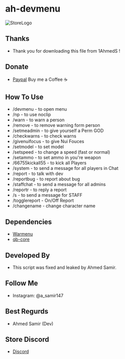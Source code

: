 # ah-devmenu
![StoreLogo](https://media.discordapp.net/attachments/976580916719812639/1289078015489216522/githubbanner.png?ex=66f782f4&is=66f63174&hm=6e7f15e06de6f6f737db2311bac80258b7c713e979668fd402d52c89a225e7a2&=&format=webp&quality=lossless)

## Thanks
- Thank you for downloading this file from 1AhmedS ! 

## Donate
- [Paypal](https://paypal.me/ASamir941) Buy me a Coffee ☕

## How To Use
- /devmenu - to open menu
- /np - to use noclip
- /warn - to warn a person
- /remove - to remove warning form person
- /setmeadmin - to give yourself a Perm GOD 
- /checkwarns - to check warns
- /givenuifocus - to give Nui Fouces
- /setmodel - to set model 
- /setspeed - to change a speed (fast or normal)
- /setammo - to set ammo in you're weapon 
- /66755kickall55 - to kick all Players
- /system - to send a message for all players in Chat
- /report - to talk with dev
- /reportbug - to report about bug
- /staffchat - to send a message for all admins
- /reportr - to reply a report
- /s - to send a message for STAFF
- /togglereport - On/Off Report
- /changename - change character name

## Dependencies
- [Warmenu](https://github.com/warxander/warmenu)
- [qb-core](https://github.com/qbcore-framework/qb-core)

## Developed By
- This script was fixed and leaked by Ahmed Samir. 

## Follow Me
- Instagram: @a_samir147

## Best Regurds
- Ahmed Samir (Dev)

## Store Discord
- [Discord](https://discord.gg/cWZVVkMAcr)
